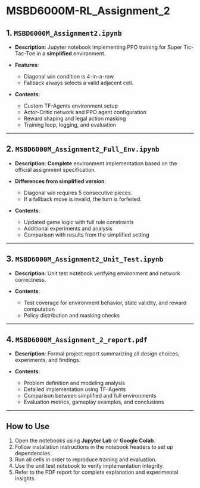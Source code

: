 # MSBD6000M-RL\_Assignment\_2

## 1. `MSBD6000M_Assignment2.ipynb`

* **Description**: Jupyter notebook implementing PPO training for Super Tic-Tac-Toe in a **simplified** environment.
* **Features**:

  * Diagonal win condition is 4-in-a-row.
  * Fallback always selects a valid adjacent cell.
* **Contents**:

  * Custom TF-Agents environment setup
  * Actor-Critic network and PPO agent configuration
  * Reward shaping and legal action masking
  * Training loop, logging, and evaluation

---

## 2. `MSBD6000M_Assignment2_Full_Env.ipynb`

* **Description**: **Complete** environment implementation based on the official assignment specification.
* **Differences from simplified version**:

  * Diagonal win requires 5 consecutive pieces.
  * If a fallback move is invalid, the turn is forfeited.
* **Contents**:

  * Updated game logic with full rule constraints
  * Additional experiments and analysis
  * Comparison with results from the simplified setting

---

## 3. `MSBD6000M_Assignment2_Unit_Test.ipynb`

* **Description**: Unit test notebook verifying environment and network correctness.
* **Contents**:

  * Test coverage for environment behavior, state validity, and reward computation
  * Policy distribution and masking checks
---

## 4. `MSBD6000M_Assignment_2_report.pdf`

* **Description**: Formal project report summarizing all design choices, experiments, and findings.
* **Contents**:

  * Problem definition and modeling analysis
  * Detailed implementation using TF-Agents
  * Comparison between simplified and full environments
  * Evaluation metrics, gameplay examples, and conclusions

---

## How to Use

1. Open the notebooks using **Jupyter Lab** or **Google Colab**.
2. Follow installation instructions in the notebook headers to set up dependencies.
3. Run all cells in order to reproduce training and evaluation.
4. Use the unit test notebook to verify implementation integrity.
5. Refer to the PDF report for complete explanation and experimental insights.

